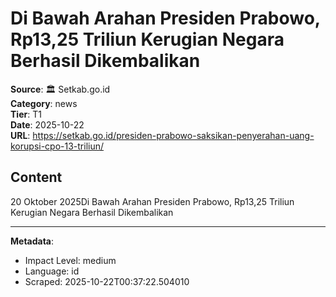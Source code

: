# Di Bawah Arahan Presiden Prabowo, Rp13,25 Triliun Kerugian Negara Berhasil Dikembalikan

**Source**: 🏛️ Setkab.go.id  
**Category**: news  
**Tier**: T1  
**Date**: 2025-10-22  
**URL**: https://setkab.go.id/presiden-prabowo-saksikan-penyerahan-uang-korupsi-cpo-13-triliun/

## Content

20 Oktober 2025Di Bawah Arahan Presiden Prabowo, Rp13,25 Triliun Kerugian Negara Berhasil Dikembalikan

---

**Metadata**:
- Impact Level: medium
- Language: id
- Scraped: 2025-10-22T00:37:22.504010
